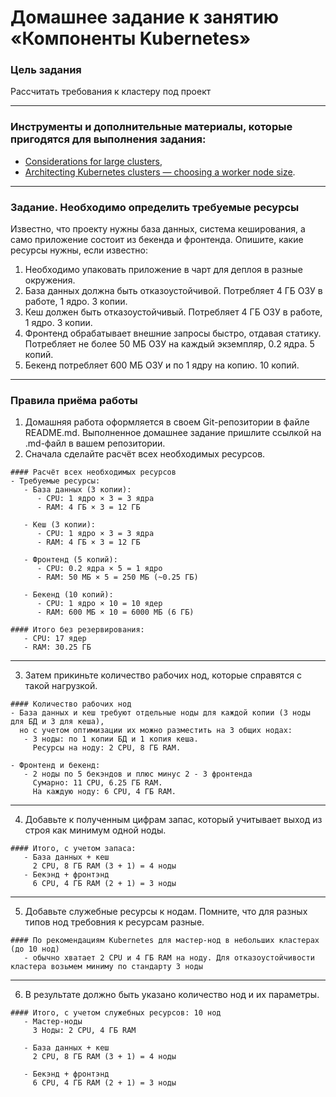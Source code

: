 # Домашнее задание к занятию «Компоненты Kubernetes»

### Цель задания

Рассчитать требования к кластеру под проект

------

### Инструменты и дополнительные материалы, которые пригодятся для выполнения задания:

- [Considerations for large clusters](https://kubernetes.io/docs/setup/best-practices/cluster-large/),
- [Architecting Kubernetes clusters — choosing a worker node size](https://learnk8s.io/kubernetes-node-size).

------

### Задание. Необходимо определить требуемые ресурсы
Известно, что проекту нужны база данных, система кеширования, а само приложение состоит из бекенда и фронтенда. Опишите, какие ресурсы нужны, если известно:

1. Необходимо упаковать приложение в чарт для деплоя в разные окружения. 
2. База данных должна быть отказоустойчивой. Потребляет 4 ГБ ОЗУ в работе, 1 ядро. 3 копии. 
3. Кеш должен быть отказоустойчивый. Потребляет 4 ГБ ОЗУ в работе, 1 ядро. 3 копии. 
4. Фронтенд обрабатывает внешние запросы быстро, отдавая статику. Потребляет не более 50 МБ ОЗУ на каждый экземпляр, 0.2 ядра. 5 копий. 
5. Бекенд потребляет 600 МБ ОЗУ и по 1 ядру на копию. 10 копий.


----

### Правила приёма работы

1. Домашняя работа оформляется в своем Git-репозитории в файле README.md. Выполненное домашнее задание пришлите ссылкой на .md-файл в вашем репозитории.
2. Сначала сделайте расчёт всех необходимых ресурсов.
```
#### Расчёт всех необходимых ресурсов
- Требуемые ресурсы:
   - База данных (3 копии):
      - CPU: 1 ядро × 3 = 3 ядра
      - RAM: 4 ГБ × 3 = 12 ГБ

   - Кеш (3 копии):
      - CPU: 1 ядро × 3 = 3 ядра
      - RAM: 4 ГБ × 3 = 12 ГБ

   - Фронтенд (5 копий):
      - CPU: 0.2 ядра × 5 = 1 ядро
      - RAM: 50 МБ × 5 = 250 МБ (~0.25 ГБ)

   - Бекенд (10 копий):
      - CPU: 1 ядро × 10 = 10 ядер
      - RAM: 600 МБ × 10 = 6000 МБ (6 ГБ)

#### Итого без резервирования:
   - CPU: 17 ядер
   - RAM: 30.25 ГБ
```
---
3. Затем прикиньте количество рабочих нод, которые справятся с такой нагрузкой.
```
#### Количество рабочих нод
- База данных и кеш требуют отдельные ноды для каждой копии (3 ноды для БД и 3 для кеша),
  но с учетом оптимизации их можно разместить на 3 общих нодах:
   - 3 ноды: по 1 копии БД и 1 копия кеша.
     Ресурсы на ноду: 2 CPU, 8 ГБ RAM. 

- Фронтенд и бекенд:
   - 2 ноды по 5 бекэндов и плюс минус 2 - 3 фронтенда
     Сумарно: 11 CPU, 6.25 ГБ RAM.
     На каждую ноду: 6 CPU, 4 ГБ RAM.
```
---
4. Добавьте к полученным цифрам запас, который учитывает выход из строя как минимум одной ноды. 
```
#### Итого, с учетом запаса:
   - База данных + кеш
     2 CPU, 8 ГБ RAM (3 + 1) = 4 ноды
   - Бекэнд + фронтэнд
     6 CPU, 4 ГБ RAM (2 + 1) = 3 ноды
```
---
5. Добавьте служебные ресурсы к нодам. Помните, что для разных типов нод требовния к ресурсам разные. 
```
#### По рекомендациям Kubernetes для мастер-нод в небольших кластерах (до 10 нод)
   - обычно хватает 2 CPU и 4 ГБ RAM на ноду. Для отказоустойчивости кластера возьмем миниму по стандарту 3 ноды 
```
---
6. В результате должно быть указано количество нод и их параметры.
```
#### Итого, с учетом служебных ресурсов: 10 нод
   - Мастер-ноды
     3 Ноды: 2 CPU, 4 ГБ RAM

   - База данных + кеш
     2 CPU, 8 ГБ RAM (3 + 1) = 4 ноды

   - Бекэнд + фронтэнд
     6 CPU, 4 ГБ RAM (2 + 1) = 3 ноды
```
